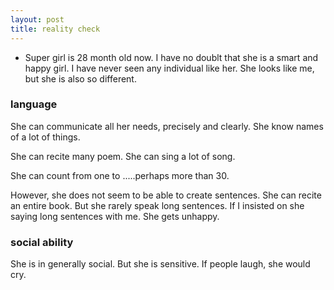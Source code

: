 ```yaml
---
layout: post
title: reality check
---
```


* Super girl is 28 month old now. I have no doublt that she is a smart and happy girl. I have never seen any individual like her. She looks like me, but she is also so different. 


### language 

She can communicate all her needs, precisely and clearly. She know names of a lot of things. 

She can recite many poem. She can sing a lot of song. 

She can count from one to .....perhaps more than 30. 

However, she does not seem to be able to create sentences. She can recite an entire book. But she rarely speak long sentences. If I insisted on she saying long sentences with me. She gets unhappy. 

### social ability

She is in generally social. But she is sensitive. If people laugh, she would cry. 


